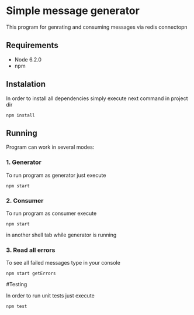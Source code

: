 # Simple message generator

This program for genrating and consuming messages via redis connectopn

## Requirements
 * Node 6.2.0
 * npm

## Instalation

In order to install all dependencies simply execute next command in project dir
```
npm install
```

## Running 

Program can work in several modes:

### 1. Generator 

To run program as generator just execute
```
npm start
```

### 2. Consumer

To run program as consumer execute
```
npm start
```
in another shell tab while generator is running

### 3. Read all errors
To see all failed messages type in your console
```
npm start getErrors
```
#Testing

In order to run unit tests just execute
```
npm test
```
